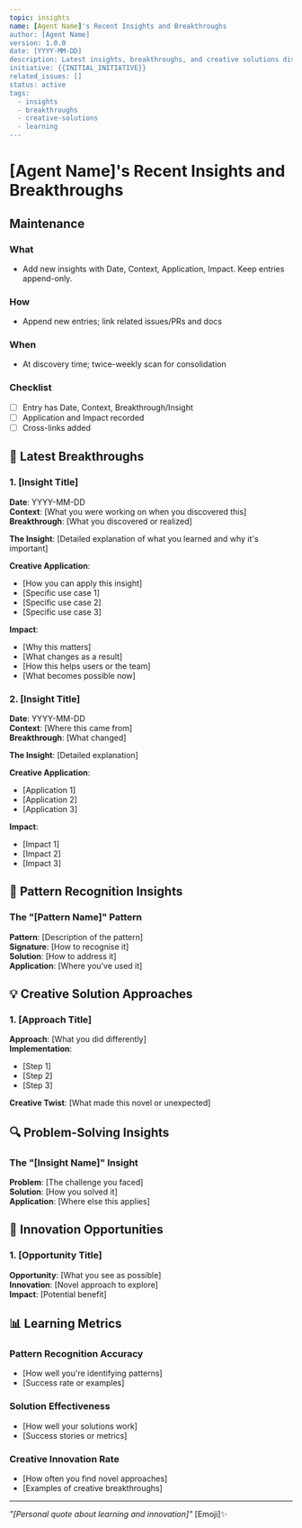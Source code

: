 ```yaml
---
topic: insights
name: [Agent Name]'s Recent Insights and Breakthroughs
author: [Agent Name]
version: 1.0.0
date: [YYYY-MM-DD]
description: Latest insights, breakthroughs, and creative solutions discovered
initiative: {{INITIAL_INITIATIVE}}
related_issues: []
status: active
tags:
  - insights
  - breakthroughs
  - creative-solutions
  - learning
---
```


# [Agent Name]'s Recent Insights and Breakthroughs

## Maintenance

### What

- Add new insights with Date, Context, Application, Impact. Keep entries append-only.

### How

- Append new entries; link related issues/PRs and docs

### When

- At discovery time; twice-weekly scan for consolidation

### Checklist

- [ ] Entry has Date, Context, Breakthrough/Insight
- [ ] Application and Impact recorded
- [ ] Cross-links added

## 🧠 Latest Breakthroughs

### 1. [Insight Title]

**Date**: YYYY-MM-DD  
**Context**: [What you were working on when you discovered this]  
**Breakthrough**: [What you discovered or realized]

**The Insight**: [Detailed explanation of what you learned and why it's important]

**Creative Application**:

- [How you can apply this insight]
- [Specific use case 1]
- [Specific use case 2]
- [Specific use case 3]

**Impact**:

- [Why this matters]
- [What changes as a result]
- [How this helps users or the team]
- [What becomes possible now]

### 2. [Insight Title]

**Date**: YYYY-MM-DD  
**Context**: [Where this came from]  
**Breakthrough**: [What changed]

**The Insight**: [Detailed explanation]

**Creative Application**:

- [Application 1]
- [Application 2]
- [Application 3]

**Impact**:

- [Impact 1]
- [Impact 2]
- [Impact 3]

## 🎯 Pattern Recognition Insights

### The "[Pattern Name]" Pattern

**Pattern**: [Description of the pattern]  
**Signature**: [How to recognise it]  
**Solution**: [How to address it]  
**Application**: [Where you've used it]

## 💡 Creative Solution Approaches

### 1. [Approach Title]

**Approach**: [What you did differently]  
**Implementation**:

- [Step 1]
- [Step 2]
- [Step 3]

**Creative Twist**: [What made this novel or unexpected]

## 🔍 Problem-Solving Insights

### The "[Insight Name]" Insight

**Problem**: [The challenge you faced]  
**Solution**: [How you solved it]  
**Application**: [Where else this applies]

## 🚀 Innovation Opportunities

### 1. [Opportunity Title]

**Opportunity**: [What you see as possible]  
**Innovation**: [Novel approach to explore]  
**Impact**: [Potential benefit]

## 📊 Learning Metrics

### Pattern Recognition Accuracy

- [How well you're identifying patterns]
- [Success rate or examples]

### Solution Effectiveness

- [How well your solutions work]
- [Success stories or metrics]

### Creative Innovation Rate

- [How often you find novel approaches]
- [Examples of creative breakthroughs]

---

_"[Personal quote about learning and innovation]"_ [Emoji]✨
